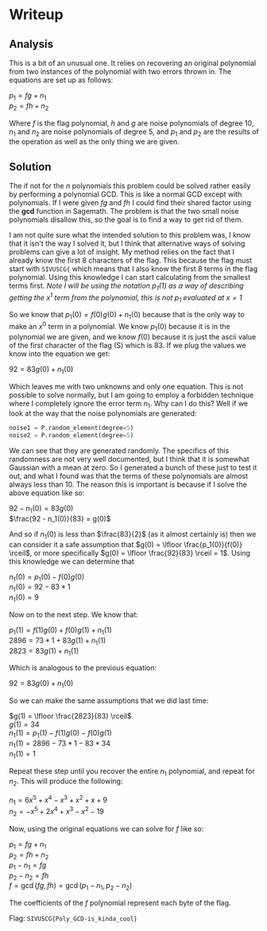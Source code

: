 # Writeup
## Analysis

This is a bit of an unusual one. It relies on recovering an original polynomial from two instances of the polynomial with two errors thrown in. The equations are set up as follows:

$p_1 = fg + n_1$<br />
$p_2 = fh + n_2$

Where $f$ is the flag polynomial, $h$ and $g$ are noise polynomials of degree 10, $n_1$ and $n_2$ are noise polynomials of degree 5, and $p_1$ and $p_2$ are the results of the operation as well as the only thing we are given.

## Solution 

The if not for the $n$ polynomials this problem could be solved rather easily by performing a polynomial GCD. This is like a normal GCD except with polynomials. If I were given $fg$ and $fh$ I could find their shared factor using the **gcd** function in Sagemath. The problem is that the two small noise polynomials disallow this, so the goal is to find a way to get rid of them.

I am not quite sure what the intended solution to this problem was, I know that it isn't the way I solved it, but I think that alternative ways of solving problems can give a lot of insight. My method relies on the fact that I already know the first 8 characters of the flag. This because the flag must start with `SIVUSCG{` which means that I also know the first 8 terms in the flag polynomial. Using this knowledge I can start calculating from the smallest terms first. *Note I will be using the notation $p_1(1)$ as a way of describing getting the $x^1$ term from the polynomial, this is not $p_1$ evaluated at $x=1$*

So we know that $p_1(0) = f(0)g(0) + n_1(0)$ because that is the only way to make an $x^0$ term in a polynomial. We know $p_1(0)$ because it is in the polynomial we are given, and we know $f(0)$ because it is just the ascii value of the first character of the flag (S) which is 83. If we plug the values we know into the equation we get:

$92 = 83g(0) + n_1(0)$

Which leaves me with two unknowns and only one equation. This is not possible to solve normally, but I am going to employ a forbidden technique where I completely ignore the error term $n_1$. Why can I do this? Well if we look at the way that the noise polynomials are generated:
```python
noise1 = P.random_element(degree=5)
noise2 = P.random_element(degree=5)
```
We can see that they are generated randomly. The specifics of this randomness are not very well documented, but I think that it is somewhat Gaussian with a mean at zero. So I generated a bunch of these just to test it out, and what I found was that the terms of these polynomials are almost always less than 10. The reason this is important is because if I solve the above equation like so:

$92 - n_1(0) = 83g(0)$<br />
$\frac{92 - n_1(0)}{83} = g(0)$

And so if $n_1(0)$ is less than $\frac{83}{2}$ (as it almost certainly is) then we can consider it a safe assumption that $g(0) = \lfloor \frac{p_1(0)}{f(0)} \rceil$, or more specifically $g(0) = \lfloor \frac{92}{83} \rceil = 1$. Using this knowledge we can determine that

$n_1(0) = p_1(0) - f(0)g(0)$ <br />
$n_1(0) = 92 - 83*1$  <br />
$n_1(0) = 9$

Now on to the next step. We know that:

$p_1(1) = f(1)g(0) + f(0)g(1) + n_1(1)$ <br />
$2896 = 73*1 + 83g(1) + n_1(1)$ <br />
$2823 = 83g(1) + n_1(1)$

Which is analogous to the previous equation:

$92 = 83g(0) + n_1(0)$

So we can make the same assumptions that we did last time: 

$g(1) = \lfloor \frac{2823}{83} \rceil$ <br />
$g(1) = 34$<br />
$n_1(1) = p_1(1) - f(1)g(0) - f(0)g(1)$<br />
$n_1(1) = 2896 - 73*1 - 83*34$<br />
$n_1(1) = 1$

Repeat these step until you recover the entire $n_1$ polynomial, and repeat for $n_2$. This will produce the following:

$n_1 = 6x^5 + x^4 - x^3 + x^2 + x + 9$ <br />
$n_2 = -x^5 + 2x^4 + x^3 - x^2 - 19$

Now, using the original equations we can solve for $f$ like so:

$p_1 = fg + n_1$<br />
$p_2 = fh + n_2$<br />
$p_1 - n_1 = fg$<br />
$p_2 - n_2 = fh$<br />
$f = \gcd(fg,fh) = \gcd(p_1 - n_1,p_2 - n_2)$

The coefficients of the $f$ polynomial represent each byte of the flag.

Flag: `SIVUSCG{Poly_GCD-is_kinda_cool}`
